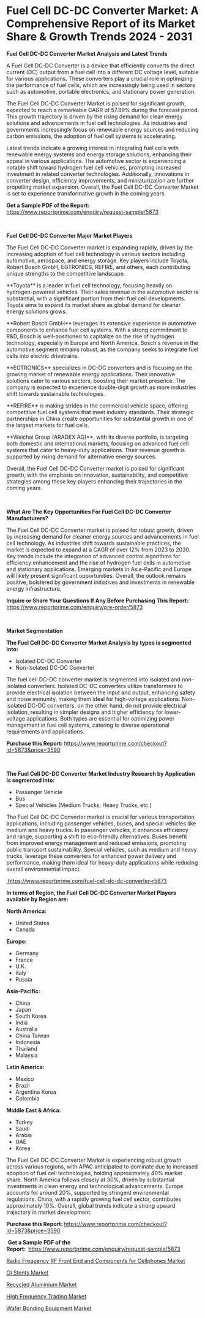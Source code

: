 <p><h1>Fuel Cell DC-DC Converter Market: A Comprehensive Report of its Market Share & Growth Trends 2024 - 2031</h1></p><p><strong>Fuel Cell DC-DC Converter Market Analysis and Latest Trends</strong></p>
<p><p>A Fuel Cell DC-DC Converter is a device that efficiently converts the direct current (DC) output from a fuel cell into a different DC voltage level, suitable for various applications. These converters play a crucial role in optimizing the performance of fuel cells, which are increasingly being used in sectors such as automotive, portable electronics, and stationary power generation.</p><p>The Fuel Cell DC-DC Converter Market is poised for significant growth, expected to reach a remarkable CAGR of 57.89% during the forecast period. This growth trajectory is driven by the rising demand for clean energy solutions and advancements in fuel cell technologies. As industries and governments increasingly focus on renewable energy sources and reducing carbon emissions, the adoption of fuel cell systems is accelerating.</p><p>Latest trends indicate a growing interest in integrating fuel cells with renewable energy systems and energy storage solutions, enhancing their appeal in various applications. The automotive sector is experiencing a notable shift toward hydrogen fuel cell vehicles, prompting increased investment in related converter technologies. Additionally, innovations in converter design, efficiency improvements, and miniaturization are further propelling market expansion. Overall, the Fuel Cell DC-DC Converter Market is set to experience transformative growth in the coming years.</p></p>
<p><strong>Get a Sample PDF of the Report:&nbsp;</strong> <a href="https://www.reportprime.com/enquiry/request-sample/5873?utm_campaign=1119&utm_medium=2&utm_source=Github&utm_content=ia&utm_term=24122024&utm_id=fuel-cell-dc-dc-converter">https://www.reportprime.com/enquiry/request-sample/5873</a></p>
<p>&nbsp;</p>
<p><strong>Fuel Cell DC-DC Converter Major Market Players</strong></p>
<p><p>The Fuel Cell DC-DC Converter market is expanding rapidly, driven by the increasing adoption of fuel cell technology in various sectors including automotive, aerospace, and energy storage. Key players include Toyota, Robert Bosch GmbH, EGTRONICS, REFIRE, and others, each contributing unique strengths to the competitive landscape.</p><p>**Toyota** is a leader in fuel cell technology, focusing heavily on hydrogen-powered vehicles. Their sales revenue in the automotive sector is substantial, with a significant portion from their fuel cell developments. Toyota aims to expand its market share as global demand for cleaner energy solutions grows.</p><p>**Robert Bosch GmbH** leverages its extensive experience in automotive components to enhance fuel cell systems. With a strong commitment to R&D, Bosch is well-positioned to capitalize on the rise of hydrogen technology, especially in Europe and North America. Bosch's revenue in the automotive segment remains robust, as the company seeks to integrate fuel cells into electric drivetrains.</p><p>**EGTRONICS** specializes in DC-DC converters and is focusing on the growing market of renewable energy applications. Their innovative solutions cater to various sectors, boosting their market presence. The company is expected to experience double-digit growth as more industries shift towards sustainable technologies.</p><p>**REFIRE** is making strides in the commercial vehicle space, offering competitive fuel cell systems that meet industry standards. Their strategic partnerships in China create opportunities for substantial growth in one of the largest markets for fuel cells.</p><p>**Weichai Group (ARADEX AG)**, with its diverse portfolio, is targeting both domestic and international markets, focusing on advanced fuel cell systems that cater to heavy-duty applications. Their revenue growth is supported by rising demand for alternative energy sources.</p><p>Overall, the Fuel Cell DC-DC Converter market is poised for significant growth, with the emphasis on innovation, sustainability, and competitive strategies among these key players enhancing their trajectories in the coming years.</p></p>
<p>&nbsp;</p>
<p><strong>What Are The Key Opportunities For Fuel Cell DC-DC Converter Manufacturers?</strong></p>
<p><p>The Fuel Cell DC-DC Converter market is poised for robust growth, driven by increasing demand for cleaner energy sources and advancements in fuel cell technology. As industries shift towards sustainable practices, the market is expected to expand at a CAGR of over 12% from 2023 to 2030. Key trends include the integration of advanced control algorithms for efficiency enhancement and the rise of hydrogen fuel cells in automotive and stationary applications. Emerging markets in Asia-Pacific and Europe will likely present significant opportunities. Overall, the outlook remains positive, bolstered by government initiatives and investments in renewable energy infrastructure.</p></p>
<p><strong>Inquire or Share Your Questions If Any Before Purchasing This Report:</strong> <a href="https://www.reportprime.com/enquiry/pre-order/5873?utm_campaign=1119&utm_medium=2&utm_source=Github&utm_content=ia&utm_term=24122024&utm_id=fuel-cell-dc-dc-converter">https://www.reportprime.com/enquiry/pre-order/5873</a></p>
<p>&nbsp;</p>
<p><strong>Market Segmentation</strong></p>
<p><strong>The Fuel Cell DC-DC Converter Market Analysis by types is segmented into:</strong></p>
<p><ul><li>Isolated DC-DC Converter</li><li>Non-Isolated DC-DC Converter</li></ul></p>
<p><p>The fuel cell DC-DC converter market is segmented into isolated and non-isolated converters. Isolated DC-DC converters utilize transformers to provide electrical isolation between the input and output, enhancing safety and noise immunity, making them ideal for high-voltage applications. Non-isolated DC-DC converters, on the other hand, do not provide electrical isolation, resulting in simpler designs and higher efficiency for lower-voltage applications. Both types are essential for optimizing power management in fuel cell systems, catering to diverse operational requirements and applications.</p></p>
<p><strong>Purchase this Report:&nbsp;</strong><a href="https://www.reportprime.com/checkout?id=5873&price=3590&utm_campaign=1119&utm_medium=2&utm_source=Github&utm_content=ia&utm_term=24122024&utm_id=fuel-cell-dc-dc-converter">https://www.reportprime.com/checkout?id=5873&price=3590</a></p>
<p>&nbsp;</p>
<p><strong>The Fuel Cell DC-DC Converter Market Industry Research by Application is segmented into:</strong></p>
<p><ul><li>Passenger Vehicle</li><li>Bus</li><li>Special Vehicles (Medium Trucks, Heavy Trucks, etc.)</li></ul></p>
<p><p>The Fuel Cell DC-DC Converter market is crucial for various transportation applications, including passenger vehicles, buses, and special vehicles like medium and heavy trucks. In passenger vehicles, it enhances efficiency and range, supporting a shift to eco-friendly alternatives. Buses benefit from improved energy management and reduced emissions, promoting public transport sustainability. Special vehicles, such as medium and heavy trucks, leverage these converters for enhanced power delivery and performance, making them ideal for heavy-duty applications while reducing overall environmental impact.</p></p>
<p><a href="https://www.reportprime.com/fuel-cell-dc-dc-converter-r5873?utm_campaign=1119&utm_medium=2&utm_source=Github&utm_content=ia&utm_term=24122024&utm_id=fuel-cell-dc-dc-converter">&nbsp;https://www.reportprime.com/fuel-cell-dc-dc-converter-r5873</a></p>
<p><strong>In terms of Region, the Fuel Cell DC-DC Converter Market Players available by Region are:</strong></p>
<p>
    <p> <strong> North America: </strong>
        <ul>
            <li>United States</li>
            <li>Canada</li>
        </ul>
        </p> 
    <p> <strong> Europe: </strong>
        <ul>
            <li>Germany</li>
            <li>France</li>
            <li>U.K.</li>
            <li>Italy</li>
            <li>Russia</li>
        </ul>
        </p> 
    <p> <strong> Asia-Pacific: </strong>
        <ul>
            <li>China</li>
            <li>Japan</li>
            <li>South Korea</li>
            <li>India</li>
            <li>Australia</li>
            <li>China Taiwan</li>
            <li>Indonesia</li>
            <li>Thailand</li>
            <li>Malaysia</li>
        </ul>
        </p> 
    <p> <strong> Latin America: </strong>
        <ul>
            <li>Mexico</li>
            <li>Brazil</li>
            <li>Argentina Korea</li>
            <li>Colombia</li>
        </ul>
        </p> 
    <p> <strong> Middle East & Africa: </strong>
        <ul>
            <li>Turkey</li>
            <li>Saudi</li>
            <li>Arabia</li>
            <li>UAE</li>
            <li>Korea</li>
        </ul>
    </p>
    </p>
<p><p>The Fuel Cell DC-DC Converter Market is experiencing robust growth across various regions, with APAC anticipated to dominate due to increased adoption of fuel cell technologies, holding approximately 40% market share. North America follows closely at 30%, driven by substantial investments in clean energy and technological advancements. Europe accounts for around 20%, supported by stringent environmental regulations. China, with a rapidly growing fuel cell sector, contributes approximately 10%. Overall, global trends indicate a strong upward trajectory in market development.</p></p>
<p><strong>Purchase this Report: </strong><a href="https://www.reportprime.com/checkout?id=5873&price=3590&utm_campaign=1119&utm_medium=2&utm_source=Github&utm_content=ia&utm_term=24122024&utm_id=fuel-cell-dc-dc-converter">https://www.reportprime.com/checkout?id=5873&price=3590</a></p>
<p>&nbsp;<strong>Get a Sample PDF of the Report:&nbsp;&nbsp;</strong><a href="https://www.reportprime.com/enquiry/request-sample/5873?utm_campaign=1119&utm_medium=2&utm_source=Github&utm_content=ia&utm_term=24122024&utm_id=fuel-cell-dc-dc-converter">https://www.reportprime.com/enquiry/request-sample/5873</a></p>
<p><strong></strong></p>
<p><p><a href="https://github.com/arnoldannice0/Market-Research-Report-List-1/blob/main/radio-frequency-rf-front-end-and-components-for-cellphones-market.md?utm_campaign=1119&utm_medium=2&utm_source=Github&utm_content=ia&utm_term=24122024&utm_id=fuel-cell-dc-dc-converter">Radio Frequency RF Front End and Components for Cellphones Market</a></p><p><a href="https://www.linkedin.com/pulse/in-depth-investigation-gi-stents-market-projected-cagr-85-constraints-x47xc?utm_campaign=1119&utm_medium=2&utm_source=Github&utm_content=ia&utm_term=24122024&utm_id=fuel-cell-dc-dc-converter">GI Stents Market</a></p><p><a href="https://www.linkedin.com/pulse/recycled-aluminium-market-insights-encompass-historical-trends-azd1f?utm_campaign=1119&utm_medium=2&utm_source=Github&utm_content=ia&utm_term=24122024&utm_id=fuel-cell-dc-dc-converter">Recycled Aluminium Market</a></p><p><a href="https://www.linkedin.com/pulse/forecasting-high-frequency-trading-market-97-cagr-growth-imjvc?utm_campaign=1119&utm_medium=2&utm_source=Github&utm_content=ia&utm_term=24122024&utm_id=fuel-cell-dc-dc-converter">High Frequency Trading Market</a></p><p><a href="https://www.linkedin.com/pulse/valuation-production-cost-growth-factors-wafer-bonding-equipment-dpxff?utm_campaign=1119&utm_medium=2&utm_source=Github&utm_content=ia&utm_term=24122024&utm_id=fuel-cell-dc-dc-converter">Wafer Bonding Equipment Market</a></p></p>